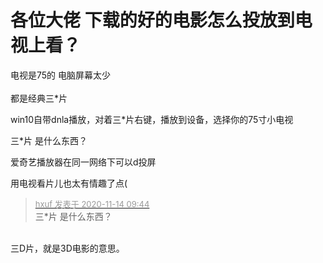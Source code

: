 # 各位大佬 下载的好的电影怎么投放到电视上看？


电视是75的 电脑屏幕太少<br />
<br />
都是经典三*片

win10自带dnla播放，对着三*片右键，播放到设备，选择你的75寸小电视

三*片 是什么东西？

爱奇艺播放器在同一网络下可以d投屏

用电视看片儿也太有情趣了点(

<div class="quote"><blockquote><font size="2"><a href="https://www.hostloc.com/forum.php?mod=redirect&amp;goto=findpost&amp;pid=9451937&amp;ptid=766502" target="_blank"><font color="#999999">hxuf 发表于 2020-11-14 09:44</font></a></font><br />
三*片 是什么东西？</blockquote></div><br />
三D片，就是3D电影的意思。
